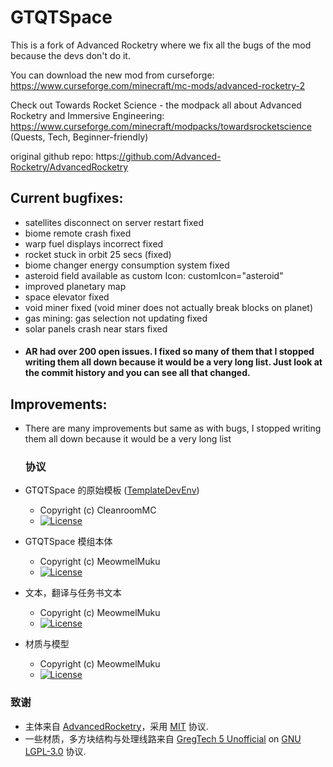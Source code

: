 # GTQTSpace
This is a fork of Advanced Rocketry where we fix all the bugs of the mod because the devs don't do it.

You can download the new mod from curseforge: https://www.curseforge.com/minecraft/mc-mods/advanced-rocketry-2

Check out Towards Rocket Science - the modpack all about Advanced Rocketry and Immersive Engineering: https://www.curseforge.com/minecraft/modpacks/towardsrocketscience
(Quests, Tech, Beginner-friendly)

original github repo: https:[//github.com/Advanced-Rocketry/AdvancedRocketry](https://github.com/StannisMod/AdvancedRocketry)

## Current bugfixes:
- satellites disconnect on server restart fixed
- biome remote crash fixed
- warp fuel displays incorrect fixed
- rocket stuck in orbit 25 secs  (fixed)
- biome changer energy consumption system fixed
- asteroid field available as custom Icon: customIcon="asteroid"
- improved planetary map
- space elevator fixed
- void miner fixed (void miner does not actually break blocks on planet)
- gas mining: gas selection not updating fixed
- solar panels crash near stars fixed
- #### AR had over 200 open issues. I fixed so many of them that I stopped writing them all down because it would be a very long list. Just look at the commit history and you can see all that changed.
  

## Improvements:
- There are many improvements but same as with bugs, I stopped writing them all down because it would be a very long list

  ### 协议

* GTQTSpace 的原始模板 ([TemplateDevEnv](https://github.com/CleanroomMC/TemplateDevEnv))
    - Copyright (c) CleanroomMC
    - [![License](https://img.shields.io/badge/License-MIT-red.svg?style=flat-square)](http://opensource.org/licenses/MIT)

* GTQTSpace 模组本体
    - Copyright (c) MeowmelMuku
    - [![License](https://img.shields.io/badge/License-GPLv3-blue.svg?style=flat-square)](https://github.com/GTQT/GTQTcore/blob/main/LICENSE)

* 文本，翻译与任务书文本
    - Copyright (c) MeowmelMuku 
    - [![License](https://img.shields.io/badge/License-CC%20BY--NC--SA%203.0-yellow.svg?style=flat-square)](https://creativecommons.org/licenses/by-nc-sa/3.0/)

* 材质与模型
    - Copyright (c) MeowmelMuku
    - [![License](https://img.shields.io/badge/License-CC%20BY--NC--SA%203.0-yellow.svg?style=flat-square)](https://creativecommons.org/licenses/by-nc-sa/3.0/)
### 致谢

* 主体来自 [AdvancedRocketry](https://github.com/StannisMod/AdvancedRocketry)，采用 [MIT](https://github.com/StannisMod/AdvancedRocketry/blob/1.12/LICENSE) 协议.
* 一些材质，多方块结构与处理线路来自 [GregTech 5 Unofficial](https://github.com/GTNewHorizons/GT5-Unofficial) on [GNU LGPL-3.0](https://github.com/GTNewHorizons/GT5-Unofficial/blob/master/LICENSE.txt) 协议.


